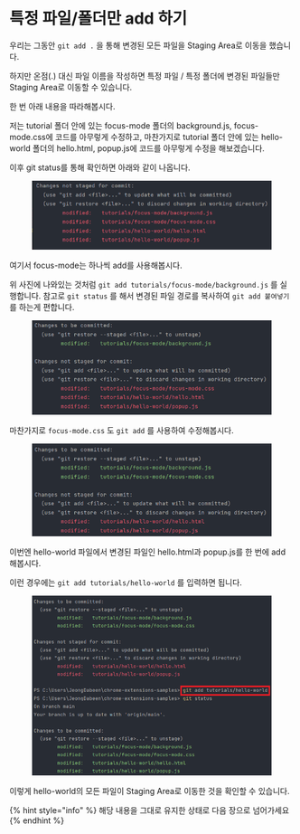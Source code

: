 # 특정 파일/폴더만 add 하기

우리는 그동안 `git add .` 을 통해 변경된 모든 파일을 Staging Area로 이동을 했습니다.

하지만 온점(.) 대신 파일 이름을 작성하면 특정 파일 / 특정 폴더에 변경된 파일들만 Staging Area로 이동할 수 있습니다.

한 번 아래 내용을 따라해봅시다.

저는 tutorial 폴더 안에 있는 focus-mode 폴더의 background.js, focus-mode.css에 코드를 아무렇게 수정하고, 마찬가지로 tutorial 폴더 안에 있는 hello-world 폴더의 hello.html, popup.js에 코드를 아무렇게 수정을 해보겠습니다.

이후 git status를 통해 확인하면 아래와 같이 나옵니다.

<figure><img src="../.gitbook/assets/image (9) (1).png" alt=""><figcaption></figcaption></figure>

여기서 focus-mode는 하나씩 add를 사용해봅시다.

위 사진에 나와있는 것처럼 `git add tutorials/focus-mode/background.js` 를 실행합니다. 참고로 `git status` 를 해서 변경된 파일 경로를 복사하여 `git add 붙여넣기` 를 하는게 편합니다.

<figure><img src="../.gitbook/assets/image (2) (5).png" alt=""><figcaption></figcaption></figure>

마찬가지로 `focus-mode.css` 도 `git add` 를 사용하여 수정해봅시다.

<figure><img src="../.gitbook/assets/image (5) (2).png" alt=""><figcaption></figcaption></figure>

이번엔 hello-world 파일에서 변경된 파일인 hello.html과 popup.js를 한 번에 add 해봅시다.

이런 경우에는 `git add tutorials/hello-world` 를 입력하면 됩니다.

<figure><img src="../.gitbook/assets/image (7) (1).png" alt=""><figcaption></figcaption></figure>

이렇게 hello-world의 모든 파일이 Staging Area로 이동한 것을 확인할 수 있습니다.



{% hint style="info" %}
해당 내용을 그대로 유지한 상태로 다음 장으로 넘어가세요
{% endhint %}
